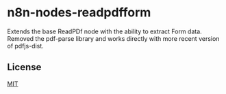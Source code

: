 # n8n-nodes-readpdfform

Extends the base ReadPDf node with the ability to extract Form data. Removed the pdf-parse library and works directly with more recent version of pdfjs-dist.

## License

[MIT](https://github.com/n8n-io/n8n-nodes-starter/blob/master/LICENSE.md)

